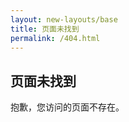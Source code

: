 ```yaml
---
layout: new-layouts/base
title: 页面未找到
permalink: /404.html
---
```


<section id="exception">
    <div class="content">
        <h1>页面未找到</h1>
        <p>抱歉，您访问的页面不存在。</p>
    </div>
</section>
